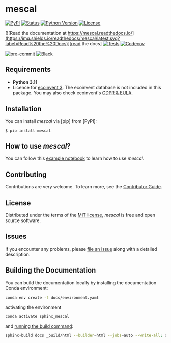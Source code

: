 # mescal

[![PyPI](https://img.shields.io/pypi/v/mescal.svg)][pypi status]
[![Status](https://img.shields.io/pypi/status/mescal.svg)][pypi status]
[![Python Version](https://img.shields.io/pypi/pyversions/mescal)][pypi status]
[![License](https://img.shields.io/pypi/l/mescal)][license]

[![Read the documentation at https://mescal.readthedocs.io/](https://img.shields.io/readthedocs/mescal/latest.svg?label=Read%20the%20Docs)][read the docs]
[![Tests](https://github.com/matthieu-str/mescal/actions/workflows/python-test.yml/badge.svg)][tests]
[![Codecov](https://codecov.io/gh/matthieu-str/mescal/branch/main/graph/badge.svg)][codecov]

[![pre-commit](https://img.shields.io/badge/pre--commit-enabled-brightgreen?logo=pre-commit&logoColor=white)][pre-commit]
[![Black](https://img.shields.io/badge/code%20style-black-000000.svg)][black]

[pypi status]: https://pypi.org/project/mescal/
[read the docs]: https://mescal.readthedocs.io/
[tests]: https://github.com/matthieu-str/mescal/actions?workflow=Tests
[codecov]: https://app.codecov.io/gh/matthieu-str/mescal
[pre-commit]: https://github.com/pre-commit/pre-commit
[black]: https://github.com/psf/black

## Requirements

- **Python 3.11**
- Licence for [ecoinvent 3](https://ecoinvent.org/). The ecoinvent database is not included in this package. You may also check ecoinvent's [GDPR & EULA](https://ecoinvent.org/gdpr-eula/). 

## Installation

You can install _mescal_ via [pip] from [PyPI]:

```console
$ pip install mescal
```

## How to use _mescal_?

You can follow this [example notebook](https://github.com/matthieu-str/mescal/blob/master/examples/tutorial.ipynb) to learn how to use _mescal_.

## Contributing

Contributions are very welcome.
To learn more, see the [Contributor Guide][Contributor Guide].

## License

Distributed under the terms of the [MIT license][License],
_mescal_ is free and open source software.

## Issues

If you encounter any problems,
please [file an issue][Issue Tracker] along with a detailed description.


<!-- github-only -->

[command-line reference]: https://mescal.readthedocs.io/en/latest/usage.html
[License]: https://github.com/matthieu-str/mescal/blob/main/LICENSE
[Contributor Guide]: https://github.com/matthieu-str/mescal/blob/main/CONTRIBUTING.md
[Issue Tracker]: https://github.com/matthieu-str/mescal/issues


## Building the Documentation

You can build the documentation locally by installing the documentation Conda environment:

```bash
conda env create -f docs/environment.yaml
```

activating the environment

```bash
conda activate sphinx_mescal
```

and [running the build command](https://www.sphinx-doc.org/en/master/man/sphinx-build.html#sphinx-build):

```bash
sphinx-build docs _build/html --builder=html --jobs=auto --write-all; open _build/html/index.html
```